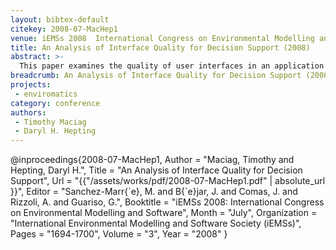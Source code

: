 ```yaml
---
layout: bibtex-default
citekey: 2008-07-MacHep1
venue: iEMSs 2008  International Congress on Environmental Modelling and Software
title: An Analysis of Interface Quality for Decision Support (2008)
abstract: >-
  This paper examines the quality of user interfaces in an application to choose products. A high-quality interface should enable users to perform prescribed tasks quickly and without errors. The interface should also enable users to find products which match their personal values. A high-quality interface can especially empower those diverse users who might otherwise be overwhelmed by technology but who need information to ground their actions. By examining user performance in such regards, insight into the quality of interface may be acheived. For this purpose, we examined user performance while utilizing different interfaces for product selections. An analysis and discussion of the examination is presented, along with opportunities for future work.
breadcrumb: An Analysis of Interface Quality for Decision Support (2008)
projects:
 - enviromatics
category: conference
authors:
 - Timothy Maciag 
 - Daryl H. Hepting 
---
```

@inproceedings{2008-07-MacHep1,
	Author =  "Maciag, Timothy and Hepting, Daryl H.",
	Title =  "An Analysis of Interface Quality for Decision Support",
	Url = \"{{"/assets/works/pdf/2008-07-MacHep1.pdf" | absolute_url }}\",
	Editor =  "Sanchez-Marr{\`e}, M. and B{\`e}jar, J. and Comas, J. and Rizzoli, A. and Guariso, G.",
	Booktitle =  "iEMSs 2008: International Congress on Environmental Modelling and Software",
	Month =  "July",
	Organization =  "International Environmental Modelling and Software Society (iEMSs)",
	Pages =  "1694-1700",
	Volume =  "3",
	Year =  "2008"
}

